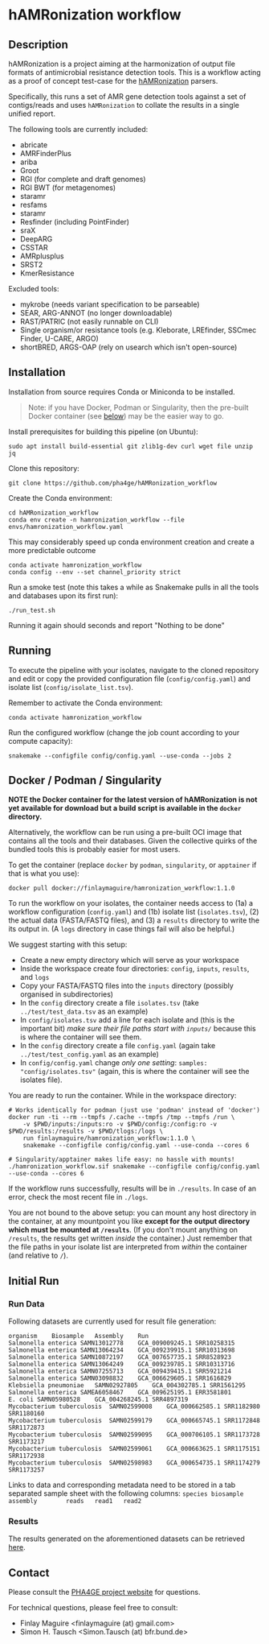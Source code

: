 # hAMRonization workflow

## Description

hAMRonization is a project aiming at the harmonization of output file formats of antimicrobial resistance detection tools.
This is a workflow acting as a proof of concept test-case for the [hAMRonization](https://github.com/pha4ge/hAMRonization) parsers.

Specifically, this runs a set of AMR gene detection tools against a set of contigs/reads and uses `hAMRonization` to collate the results in a single unified report.

The following tools are currently included:
* abricate
* AMRFinderPlus
* ariba
* Groot
* RGI (for complete and draft genomes)
* RGI BWT (for metagenomes)
* staramr
* resfams
* staramr
* Resfinder (including PointFinder)
* sraX
* DeepARG
* CSSTAR
* AMRplusplus
* SRST2
* KmerResistance

Excluded tools:
* mykrobe (needs variant specification to be parseable)
* SEAR, ARG-ANNOT (no longer downloadable)
* RAST/PATRIC (not easily runnable on CLI)
* Single organism/or resistance tools (e.g. Kleborate, LREfinder, SSCmec Finder, U-CARE, ARGO)
* shortBRED, ARGS-OAP (rely on usearch which isn't open-source)

## Installation

Installation from source requires Conda or Miniconda to be installed.

> Note: if you have Docker, Podman or Singularity, then the pre-built Docker container (see [below](#docker)) may be the easier way to go.

Install prerequisites for building this pipeline (on Ubuntu):

    sudo apt install build-essential git zlib1g-dev curl wget file unzip jq

Clone this repository:

    git clone https://github.com/pha4ge/hAMRonization_workflow

Create the Conda environment:

    cd hAMRonization_workflow
    conda env create -n hamronization_workflow --file envs/hamronization_workflow.yaml

This may considerably speed up conda environment creation and create a more predictable outcome

    conda activate hamronization_workflow
    conda config --env --set channel_priority strict

Run a smoke test (note this takes a while as Snakemake pulls in all the tools and databases upon its first run):

    ./run_test.sh

Running it again should seconds and report "Nothing to be done"

## Running

To execute the pipeline with your isolates, navigate to the cloned repository and edit or copy the provided configuration file (`config/config.yaml`) and isolate list (`config/isolate_list.tsv`).

Remember to activate the Conda environment:

    conda activate hamronization_workflow

Run the configured workflow (change the job count according to your compute capacity):

    snakemake --configfile config/config.yaml --use-conda --jobs 2

Docker / Podman / Singularity
-----------------------------

**NOTE the Docker container for the latest version of hAMRonization is not yet available for download but a build script is available in the `docker` directory.**

Alternatively, the workflow can be run using a pre-built OCI image that contains all the tools and their databases.  Given the collective quirks of the bundled tools this is probably easier for most users.

To get the container (replace `docker` by `podman`, `singularity`, or `apptainer` if that is what you use):

    docker pull docker://finlaymaguire/hamronization_workflow:1.1.0

To run the workflow on your isolates, the container needs access to (1a) a workflow configuration (`config.yaml`) and (1b) isolate list (`isolates.tsv`), (2) the actual data (FASTA/FASTQ files), and (3) a `results` directory to write the its output in. (A `logs` directory in case things fail will also be helpful.)

We suggest starting with this setup:

 * Create a new empty directory which will serve as your workspace
 * Inside the workspace create four directories: `config`, `inputs`, `results`, and `logs`
 * Copy your FASTA/FASTQ files into the `inputs` directory (possibly organised in subdirectories)
 * In the `config` directory create a file `isolates.tsv` (take `../test/test_data.tsv` as an example)
 * In `config/isolates.tsv` add a line for each isolate and (this is the important bit) _make sure their file paths start with `inputs/`_ because this is where the container will see them.
 * In the `config` directory create a file `config.yaml` (again take `../test/test_config.yaml` as an example)
 * In `config/config.yaml` change _only one setting_: `samples: "config/isolates.tsv"` (again, this is where the container will see the isolates file).

You are ready to run the container.  While in the workspace directory:

    # Works identically for podman (just use 'podman' instead of 'docker')
    docker run -ti --rm --tmpfs /.cache --tmpfs /tmp --tmpfs /run \
        -v $PWD/inputs:/inputs:ro -v $PWD/config:/config:ro -v $PWD/results:/results -v $PWD/tlogs:/logs \
        run finlaymaguire/hamronization_workflow:1.1.0 \
        snakemake --configfile config/config.yaml --use-conda --cores 6

    # Singularity/apptainer makes life easy: no hassle with mounts!
    ./hamronization_workflow.sif snakemake --configfile config/config.yaml --use-conda --cores 6

If the workflow runs successfully, results will be in `./results`.  In case of an error, check the most recent file in `./logs`.

You are not bound to the above setup: you can mount any host directory in the container, at any mountpoint you like **except for the output directory which must be mounted at `/results`**.  (If you don't mount anything on `/results`, the results get written _inside_ the container.)  Just remember that the file paths in your isolate list are interpreted from _within_ the container (and relative to `/`).


Initial Run
-----------

### Run Data

Following datasets are currently used for result file generation:
```
organism    Biosample   Assembly    Run
Salmonella enterica SAMN13012778    GCA_009009245.1 SRR10258315
Salmonella enterica SAMN13064234    GCA_009239915.1 SRR10313698
Salmonella enterica SAMN10872197    GCA_007657735.1 SRR8528923
Salmonella enterica SAMN13064249    GCA_009239785.1 SRR10313716
Salmonella enterica SAMN07255713    GCA_009439415.1 SRR5921214
Salmonella enterica SAMN03098832    GCA_006629605.1 SRR1616829
Klebsiella pneumoniae   SAMN02927805    GCA_004302785.1 SRR1561295
Salmonella enterica SAMEA6058467    GCA_009625195.1 ERR3581801
E. coli SAMN05980528    GCA_004268245.1 SRR4897319
Mycobacterium tuberculosis  SAMN02599008    GCA_000662585.1 SRR1182980 SRR1180160
Mycobacterium tuberculosis  SAMN02599179    GCA_000665745.1 SRR1172848 SRR1172873
Mycobacterium tuberculosis  SAMN02599095    GCA_000706105.1 SRR1173728 SRR1173217
Mycobacterium tuberculosis  SAMN02599061    GCA_000663625.1 SRR1175151 SRR1172938
Mycobacterium tuberculosis  SAMN02598983    GCA_000654735.1 SRR1174279 SRR1173257
```
Links to data and corresponding metadata need to be stored in a tab separated sample sheet with the following columns:
`species biosample       assembly        reads   read1   read2`


### Results

The results generated on the aforementioned datasets can be retrieved [here](https://databay.bfrlab.de/d/c937ce66a7f2406e9a0f/).

Contact
-------
Please consult the [PHA4GE project website](https://github.com/pha4ge) for questions.

For technical questions, please feel free to consult:
 * Finlay Maguire <finlaymaguire (at) gmail.com>
 * Simon H. Tausch <Simon.Tausch (at) bfr.bund.de>

